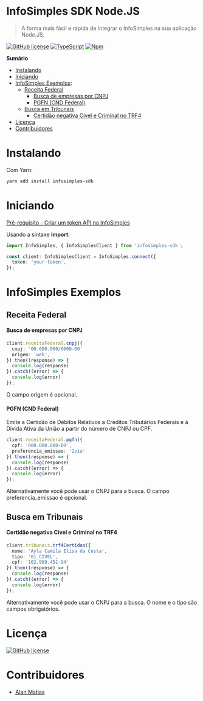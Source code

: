 # InfoSimples SDK Node.JS 
> A forma mais fácil e rápida de integrar o InfoSimples na sua aplicação Node.JS.

[![GitHub license](https://img.shields.io/github/license/Naereen/StrapDown.js.svg)](https://github.com/bralandealmeida/infosimples-sdk/blob/master/LICENSE) [![TypeScript](https://badgen.net/badge/icon/typescript?icon=typescript&label)](https://typescriptlang.org) [![Npm](https://badgen.net/badge/icon/npm?icon=npm&label)](https://https://npmjs.com/) 

**Sumário**
- [Instalando](#instalando)
- [Iniciando](#iniciando)
- [InfoSimples Exemplos](#infosimples-exemplos):
  - [Receita Federal](#receita-federal)
    - [Busca de empresas por CNPJ](#busca-de-empresas-por-cnpj)
    - [PGFN (CND Federal)](#pgfn-cnd-federal)
  - [Busca em Tribunais](#busca-em-tribunais)
    - [Certidão negativa Cível e Criminal no TRF4](#certidão-negativa-cível-e-criminal-no-trf4)
- [Licença](#licença)
- [Contribuidores](#contribuidores)

# Instalando

Com Yarn:

```bash
yarn add install infosimples-sdk
```

# Iniciando

[Pré-requisito - Criar um token API na InfoSimples](https://api.infosimples.com/administracao/tokens)

Usando a sintaxe **import**:
```typescript
import InfoSimples, { InfoSimplesClient } from 'infosimples-sdk';

const client: InfoSimplesClient = InfoSimples.connect({
  token: 'your-token',
});
```

# InfoSimples Exemplos

## Receita Federal
#### Busca de empresas por CNPJ
``` typescript
client.receitaFederal.cnpj({
  cnpj: '00.000.000/0000-00'
  origem: 'web',
}).then((response) => {
  console.log(response)
}).catch((error) => {
  console.log(error)
});
```

O campo origem é opcional.

#### PGFN (CND Federal)
Emite a Certidão de Débitos Relativos a Créditos Tributários Federais e à Dívida Ativa da União a partir do número de CNPJ ou CPF.

``` typescript
client.receitaFederal.pgfn({
  cpf: '000.000.000-00',
  preferencia_emissao: '2via'
}).then((response) => {
  console.log(response)
}).catch((error) => {
  console.log(error)
});
```

Alternativamente você pode usar o CNPJ para a busca. O campo preferencia_emissao é opcional.

## Busca em Tribunais
#### Certidão negativa Cível e Criminal no TRF4
``` typescript
client.tribunais.trf4Certidao({
  nome: 'Ayla Camila Elisa da Costa',
  tipo: '01_CIVEL',
  cpf: '102.909.451-94'
}).then((response) => {
  console.log(response)
}).catch((error) => {
  console.log(error)
});
```

Alternativamente você pode usar o CNPJ para a busca. O nome e o tipo são campos obrigatórios.

# Licença
[![GitHub license](https://img.shields.io/github/license/Naereen/StrapDown.js.svg)](https://github.com/bralandealmeida/infosimples-sdk/blob/master/LICENSE)

# Contribuidores
- [Alan Matias](https://github.com/bralandealmeida)